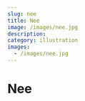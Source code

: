 ```yaml
---
slug: nee
title: Nee
image: /images/nee.jpg
description:
category: illustration
images:
  - /images/nee.jpg
---
```


# Nee
